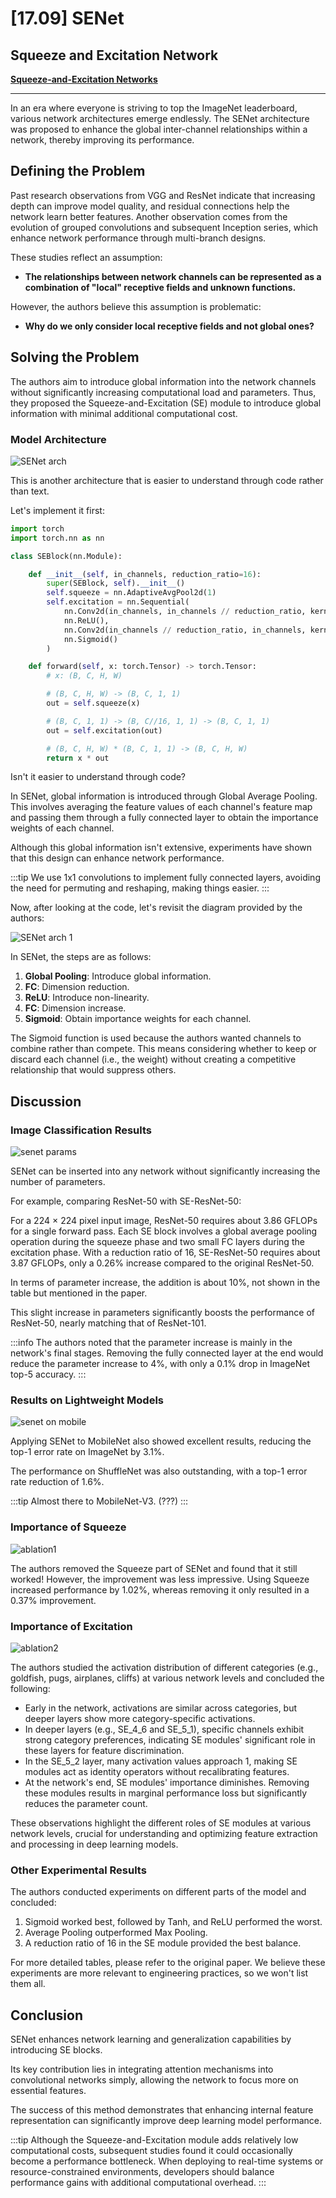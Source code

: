 # [17.09] SENet

## Squeeze and Excitation Network

[**Squeeze-and-Excitation Networks**](https://arxiv.org/abs/1709.01507)

---

In an era where everyone is striving to top the ImageNet leaderboard, various network architectures emerge endlessly. The SENet architecture was proposed to enhance the global inter-channel relationships within a network, thereby improving its performance.

## Defining the Problem

Past research observations from VGG and ResNet indicate that increasing depth can improve model quality, and residual connections help the network learn better features. Another observation comes from the evolution of grouped convolutions and subsequent Inception series, which enhance network performance through multi-branch designs.

These studies reflect an assumption:

- **The relationships between network channels can be represented as a combination of "local" receptive fields and unknown functions.**

However, the authors believe this assumption is problematic:

- **Why do we only consider local receptive fields and not global ones?**

## Solving the Problem

The authors aim to introduce global information into the network channels without significantly increasing computational load and parameters. Thus, they proposed the Squeeze-and-Excitation (SE) module to introduce global information with minimal additional computational cost.

### Model Architecture

![SENet arch](./img/img1.jpg)

This is another architecture that is easier to understand through code rather than text.

Let's implement it first:

```python
import torch
import torch.nn as nn

class SEBlock(nn.Module):

    def __init__(self, in_channels, reduction_ratio=16):
        super(SEBlock, self).__init__()
        self.squeeze = nn.AdaptiveAvgPool2d(1)
        self.excitation = nn.Sequential(
            nn.Conv2d(in_channels, in_channels // reduction_ratio, kernel_size=1, stride=1, padding=0, bias=False),
            nn.ReLU(),
            nn.Conv2d(in_channels // reduction_ratio, in_channels, kernel_size=1, stride=1, padding=0, bias=False),
            nn.Sigmoid()
        )

    def forward(self, x: torch.Tensor) -> torch.Tensor:
        # x: (B, C, H, W)

        # (B, C, H, W) -> (B, C, 1, 1)
        out = self.squeeze(x)

        # (B, C, 1, 1) -> (B, C//16, 1, 1) -> (B, C, 1, 1)
        out = self.excitation(out)

        # (B, C, H, W) * (B, C, 1, 1) -> (B, C, H, W)
        return x * out
```

Isn't it easier to understand through code?

In SENet, global information is introduced through Global Average Pooling. This involves averaging the feature values of each channel's feature map and passing them through a fully connected layer to obtain the importance weights of each channel.

Although this global information isn't extensive, experiments have shown that this design can enhance network performance.

:::tip
We use 1x1 convolutions to implement fully connected layers, avoiding the need for permuting and reshaping, making things easier.
:::

Now, after looking at the code, let's revisit the diagram provided by the authors:

![SENet arch 1](./img/img2.jpg)

In SENet, the steps are as follows:

1. **Global Pooling**: Introduce global information.
2. **FC**: Dimension reduction.
3. **ReLU**: Introduce non-linearity.
4. **FC**: Dimension increase.
5. **Sigmoid**: Obtain importance weights for each channel.

The Sigmoid function is used because the authors wanted channels to combine rather than compete. This means considering whether to keep or discard each channel (i.e., the weight) without creating a competitive relationship that would suppress others.

## Discussion

### Image Classification Results

![senet params](./img/img3.jpg)

SENet can be inserted into any network without significantly increasing the number of parameters.

For example, comparing ResNet-50 with SE-ResNet-50:

For a 224 × 224 pixel input image, ResNet-50 requires about 3.86 GFLOPs for a single forward pass. Each SE block involves a global average pooling operation during the squeeze phase and two small FC layers during the excitation phase. With a reduction ratio of 16, SE-ResNet-50 requires about 3.87 GFLOPs, only a 0.26% increase compared to the original ResNet-50.

In terms of parameter increase, the addition is about 10%, not shown in the table but mentioned in the paper.

This slight increase in parameters significantly boosts the performance of ResNet-50, nearly matching that of ResNet-101.

:::info
The authors noted that the parameter increase is mainly in the network's final stages. Removing the fully connected layer at the end would reduce the parameter increase to 4%, with only a 0.1% drop in ImageNet top-5 accuracy.
:::

### Results on Lightweight Models

![senet on mobile](./img/img4.jpg)

Applying SENet to MobileNet also showed excellent results, reducing the top-1 error rate on ImageNet by 3.1%.

The performance on ShuffleNet was also outstanding, with a top-1 error rate reduction of 1.6%.

:::tip
Almost there to MobileNet-V3. (???)
:::

### Importance of Squeeze

![ablation1](./img/img5.jpg)

The authors removed the Squeeze part of SENet and found that it still worked! However, the improvement was less impressive. Using Squeeze increased performance by 1.02%, whereas removing it only resulted in a 0.37% improvement.

### Importance of Excitation

![ablation2](./img/img6.jpg)

The authors studied the activation distribution of different categories (e.g., goldfish, pugs, airplanes, cliffs) at various network levels and concluded the following:

- Early in the network, activations are similar across categories, but deeper layers show more category-specific activations.
- In deeper layers (e.g., SE_4_6 and SE_5_1), specific channels exhibit strong category preferences, indicating SE modules' significant role in these layers for feature discrimination.
- In the SE_5_2 layer, many activation values approach 1, making SE modules act as identity operators without recalibrating features.
- At the network's end, SE modules' importance diminishes. Removing these modules results in marginal performance loss but significantly reduces the parameter count.

These observations highlight the different roles of SE modules at various network levels, crucial for understanding and optimizing feature extraction and processing in deep learning models.

### Other Experimental Results

The authors conducted experiments on different parts of the model and concluded:

1. Sigmoid worked best, followed by Tanh, and ReLU performed the worst.
2. Average Pooling outperformed Max Pooling.
3. A reduction ratio of 16 in the SE module provided the best balance.

For more detailed tables, please refer to the original paper. We believe these experiments are more relevant to engineering practices, so we won't list them all.

## Conclusion

SENet enhances network learning and generalization capabilities by introducing SE blocks.

Its key contribution lies in integrating attention mechanisms into convolutional networks simply, allowing the network to focus more on essential features.

The success of this method demonstrates that enhancing internal feature representation can significantly improve deep learning model performance.

:::tip
Although the Squeeze-and-Excitation module adds relatively low computational costs, subsequent studies found it could occasionally become a performance bottleneck. When deploying to real-time systems or resource-constrained environments, developers should balance performance gains with additional computational overhead.
:::
